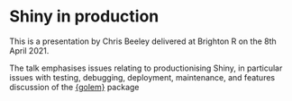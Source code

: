 # Shiny in production

This is a presentation by Chris Beeley delivered at Brighton R on the 8th April 2021.

The talk emphasises issues relating to productionising Shiny, in particular issues with testing, debugging, deployment, maintenance, and features discussion of the [{golem}](https://CRAN.R-project.org/package=golem) package
